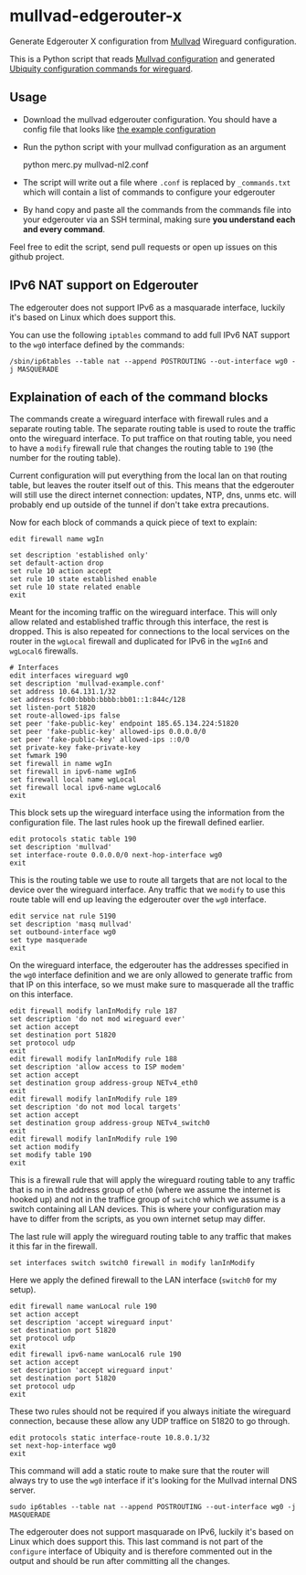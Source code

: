 # mullvad-edgerouter-x
Generate Edgerouter X configuration from [Mullvad](https://mullvad.net) Wireguard configuration.

This is a Python script that reads [Mullvad configuration](mullvad-example.conf) and generated [Ubiquity configuration commands for wireguard](mullvad-example_commands.txt).

Usage
-----

- Download the mullvad edgerouter configuration. You should have a config file that looks like [the example configuration](mullvad-example.conf)
- Run the python script with your mullvad configuration as an argument

    python merc.py mullvad-nl2.conf

- The script will write out a file where `.conf` is replaced by `_commands.txt` which will contain a list of commands to configure your edgerouter
- By hand copy and paste all the commands from the commands file into your edgerouter via an SSH terminal, making sure **you understand each and every command**.

Feel free to edit the script, send pull requests or open up issues on this github project.

IPv6 NAT support on Edgerouter
------------------------------
The edgerouter does not support IPv6 as a masquarade interface, luckily it's based on Linux which does support this.

You can use the following `iptables` command to add full IPv6 NAT support to the `wg0` interface defined by the commands:

    /sbin/ip6tables --table nat --append POSTROUTING --out-interface wg0 -j MASQUERADE


Explaination of each of the command blocks
------------------------------------------

The commands create a wireguard interface with firewall rules and a separate routing table. The separate routing table is used to route the traffic onto the wireguard interface. To put traffice on that routing table, you need to have a `modify` firewall rule that changes the routing table to `190` (the number for the routing table).

Current configuration will put everything from the local lan on that routing table, but leaves the router itself out of this. This means that the edgerouter will still use the direct internet connection: updates, NTP, dns, unms etc. will probably end up outside of the tunnel if don't take extra precautions.

Now for each block of commands a quick piece of text to explain:


    edit firewall name wgIn

    set description 'established only'
    set default-action drop
    set rule 10 action accept
    set rule 10 state established enable
    set rule 10 state related enable
    exit

Meant for the incoming traffic on the wireguard interface. This will only allow related and established traffic through this interface, the rest is dropped. This is also repeated for connections to the local services on the router in the `wgLocal` firewall and duplicated for IPv6 in the `wgIn6` and `wgLocal6` firewalls.

    # Interfaces
    edit interfaces wireguard wg0
    set description 'mullvad-example.conf'
    set address 10.64.131.1/32
    set address fc00:bbbb:bbbb:bb01::1:844c/128
    set listen-port 51820
    set route-allowed-ips false
    set peer 'fake-public-key' endpoint 185.65.134.224:51820
    set peer 'fake-public-key' allowed-ips 0.0.0.0/0
    set peer 'fake-public-key' allowed-ips ::0/0
    set private-key fake-private-key
    set fwmark 190
    set firewall in name wgIn
    set firewall in ipv6-name wgIn6
    set firewall local name wgLocal
    set firewall local ipv6-name wgLocal6
    exit

This block sets up the wireguard interface using the information from the configuration file. The last rules hook up the firewall defined earlier.

    edit protocols static table 190
    set description 'mullvad'
    set interface-route 0.0.0.0/0 next-hop-interface wg0
    exit

This is the routing table we use to route all targets that are not local to the device over the wireguard interface. Any traffic that we `modify` to use this route table will end up leaving the edgerouter over the `wg0` interface.

    edit service nat rule 5190
    set description 'masq mullvad'
    set outbound-interface wg0
    set type masquerade
    exit

On the wireguard interface, the edgerouter has the addresses specified in the `wg0` interface definition and we are only allowed to generate traffic from that IP on this interface, so we must make sure to masquerade all the traffic on this interface.

    edit firewall modify lanInModify rule 187
    set description 'do not mod wireguard ever'
    set action accept
    set destination port 51820
    set protocol udp
    exit
    edit firewall modify lanInModify rule 188
    set description 'allow access to ISP modem'
    set action accept
    set destination group address-group NETv4_eth0
    exit
    edit firewall modify lanInModify rule 189
    set description 'do not mod local targets'
    set action accept
    set destination group address-group NETv4_switch0
    exit
    edit firewall modify lanInModify rule 190
    set action modify
    set modify table 190
    exit

This is a firewall rule that will apply the wireguard routing table to any traffic that is no in the address group of `eth0` (where we assume the internet is hooked up) and not in the traffice group of `switch0` which we assume is a switch containing all LAN devices. This is where your configuration may have to differ from the scripts, as you own internet setup may differ.

The last rule will apply the wireguard routing table to any traffic that makes it this far in the firewall.

    set interfaces switch switch0 firewall in modify lanInModify

Here we apply the defined firewall to the LAN interface (`switch0` for my setup).

    edit firewall name wanLocal rule 190
    set action accept
    set description 'accept wireguard input'
    set destination port 51820
    set protocol udp
    exit
    edit firewall ipv6-name wanLocal6 rule 190
    set action accept
    set description 'accept wireguard input'
    set destination port 51820
    set protocol udp
    exit

These two rules should not be required if you always initiate the wireguard connection, because these allow any UDP traffice on 51820 to go through.

    edit protocols static interface-route 10.8.0.1/32
    set next-hop-interface wg0
    exit

This command will add a static route to make sure that the router will always try to use the `wg0` interface if it's looking for the Mullvad internal DNS server.

    sudo ip6tables --table nat --append POSTROUTING --out-interface wg0 -j MASQUERADE

The edgerouter does not support masquarade on IPv6, luckily it's based on Linux which does support this. This last command is not part of the `configure` interface of Ubiquity and is therefore commented out in the output and should be run after committing all the changes.
